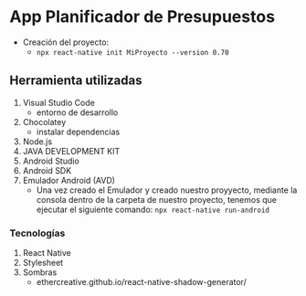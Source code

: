# App Planificador de Presupuestos

- Creación del proyecto:
    - `npx react-native init MiProyecto --version 0.70`

## Herramienta utilizadas
1. Visual Studio Code 
    - entorno de desarrollo
1. Chocolatey
    - instalar dependencias
1. Node.js
1. JAVA DEVELOPMENT KIT
1. Android Studio
1. Android SDK
1. Emulador Android (AVD) 
    - Una vez creado el Emulador y creado nuestro proyyecto, mediante la consola dentro de la carpeta de nuestro proyecto, tenemos que ejecutar el siguiente comando:  `npx react-native run-android`

### Tecnologías
1. React Native
1. Stylesheet
1. Sombras
    - ethercreative.github.io/react-native-shadow-generator/